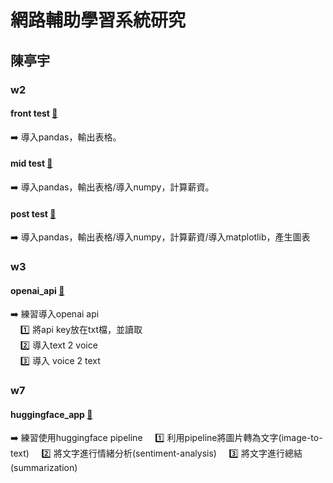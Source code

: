 # 網路輔助學習系統研究
## 陳亭宇

### w2 
#### front test [:link:](https://github.com/tytttyyyttyy/net_learning/blob/main/fornt_test.ipynb)
:arrow_right: 導入pandas，輸出表格。

#### mid test [:link:](https://github.com/tytttyyyttyy/net_learning/blob/main/mid_test.ipynb)
:arrow_right: 導入pandas，輸出表格/導入numpy，計算薪資。

#### post test [:link:](https://github.com/tytttyyyttyy/net_learning/blob/main/Post_test.ipynb)
:arrow_right: 導入pandas，輸出表格/導入numpy，計算薪資/導入matplotlib，產生圖表

### w3
#### openai_api [:link:](https://github.com/tytttyyyttyy/net_learning/blob/main/t2a.py)
:arrow_right: 練習導入openai api  
&nbsp;  &nbsp; :one: 將api key放在txt檔，並讀取  
&nbsp;  &nbsp; :two: 導入text 2 voice  
&nbsp;  &nbsp; :three: 導入 voice 2 text  

### w7
#### huggingface_app [:link:](https://github.com/tytttyyyttyy/net_learning/blob/main/huggingface_app.ipynb) 
:arrow_right: 練習使用huggingface pipeline
&nbsp;  &nbsp; :one: 利用pipeline將圖片轉為文字(image-to-text)
&nbsp;  &nbsp; :two: 將文字進行情緒分析(sentiment-analysis)
&nbsp;  &nbsp; :three: 將文字進行總結(summarization)
